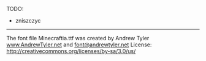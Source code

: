 TODO:
- zniszczyc

-----------

The font file Minecraftia.ttf was created by Andrew Tyler www.AndrewTyler.net and font@andrewtyler.net
License: http://creativecommons.org/licenses/by-sa/3.0/us/
